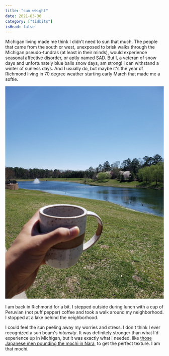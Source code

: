 ```yaml
---
title: "sun weight"
date: 2021-03-30
category: ["tidbits"]
isHead: false
---
```


Michigan living made me think I didn't need to sun that much. The people that came from the south or west, unexposed to brisk walks through the Michigan pseudo-tundras (at least in their minds), would experience seasonal affective disorder, or aptly named SAD. But I, a veteran of snow days and unfortunately blue balls snow days, am strong! I can withstand a winter of sunless days. And I usually do, but maybe it's the year of Richmond living in 70 degree weather starting early March that made me a softie.

![cup and lake](/images/misc/cup-and-lake.png)  

I am back in Richmond for a bit. I stepped outside during lunch with a cup of Peruvian (not puff pepper) coffee and took a walk around my neighborhood. I stopped at a lake behind the neighborhood.

I could feel the sun peeling away my worries and stress. I don't think I ever recognized a sun beam's *intensity*. It was definitely stronger than what I'd experience up in Michigan, but it was exactly what I needed, like [those Japanese men pounding the mochi in Nara](https://www.youtube.com/watch?v=tmSrULDVRPc), to get the perfect texture. I am that mochi. 